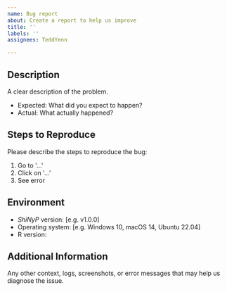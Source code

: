 ```yaml
---
name: Bug report
about: Create a report to help us improve
title: ''
labels: ''
assignees: TeddYenn

---
```


## Description

A clear description of the problem.
- Expected: What did you expect to happen?
- Actual: What actually happened?

## Steps to Reproduce

Please describe the steps to reproduce the bug:
1. Go to '...'
2. Click on '...'
3. See error

## Environment

- _ShiNyP_ version: [e.g. v1.0.0]
- Operating system: [e.g. Windows 10, macOS 14, Ubuntu 22.04]
- R version: 

## Additional Information

Any other context, logs, screenshots, or error messages that may help us diagnose the issue.

